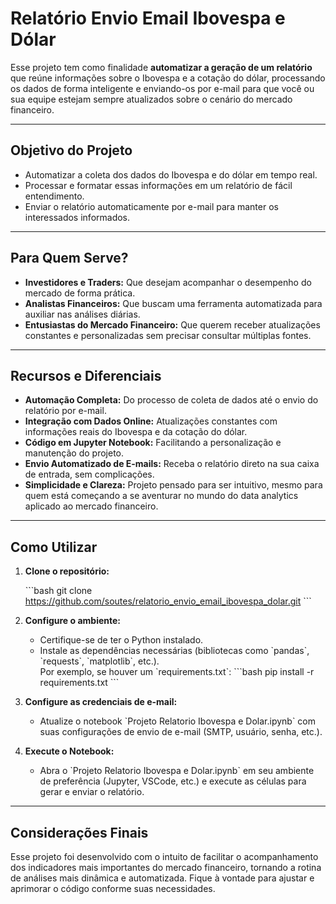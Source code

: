 # Relatório Envio Email Ibovespa e Dólar

Esse projeto tem como finalidade **automatizar a geração de um relatório** que reúne informações sobre o Ibovespa e a cotação do dólar, processando os dados de forma inteligente e enviando-os por e-mail para que você ou sua equipe estejam sempre atualizados sobre o cenário do mercado financeiro.

---

## Objetivo do Projeto

- Automatizar a coleta dos dados do Ibovespa e do dólar em tempo real.
- Processar e formatar essas informações em um relatório de fácil entendimento.
- Enviar o relatório automaticamente por e-mail para manter os interessados informados.

---

## Para Quem Serve?

- **Investidores e Traders:** Que desejam acompanhar o desempenho do mercado de forma prática.
- **Analistas Financeiros:** Que buscam uma ferramenta automatizada para auxiliar nas análises diárias.
- **Entusiastas do Mercado Financeiro:** Que querem receber atualizações constantes e personalizadas sem precisar consultar múltiplas fontes.

---

## Recursos e Diferenciais

- **Automação Completa:** Do processo de coleta de dados até o envio do relatório por e-mail.
- **Integração com Dados Online:** Atualizações constantes com informações reais do Ibovespa e da cotação do dólar.
- **Código em Jupyter Notebook:** Facilitando a personalização e manutenção do projeto.
- **Envio Automatizado de E-mails:** Receba o relatório direto na sua caixa de entrada, sem complicações.
- **Simplicidade e Clareza:** Projeto pensado para ser intuitivo, mesmo para quem está começando a se aventurar no mundo do data analytics aplicado ao mercado financeiro.

---

## Como Utilizar

1. **Clone o repositório:**

   \`\`\`bash
   git clone https://github.com/soutes/relatorio_envio_email_ibovespa_dolar.git
   \`\`\`

2. **Configure o ambiente:**

   - Certifique-se de ter o Python instalado.
   - Instale as dependências necessárias (bibliotecas como \`pandas\`, \`requests\`, \`matplotlib\`, etc.).  
     Por exemplo, se houver um \`requirements.txt\`:
     \`\`\`bash
     pip install -r requirements.txt
     \`\`\`

3. **Configure as credenciais de e-mail:**

   - Atualize o notebook \`Projeto Relatorio Ibovespa e Dolar.ipynb\` com suas configurações de envio de e-mail (SMTP, usuário, senha, etc.).

4. **Execute o Notebook:**

   - Abra o \`Projeto Relatorio Ibovespa e Dolar.ipynb\` em seu ambiente de preferência (Jupyter, VSCode, etc.) e execute as células para gerar e enviar o relatório.

---

## Considerações Finais

Esse projeto foi desenvolvido com o intuito de facilitar o acompanhamento dos indicadores mais importantes do mercado financeiro, tornando a rotina de análises mais dinâmica e automatizada. Fique à vontade para ajustar e aprimorar o código conforme suas necessidades.
